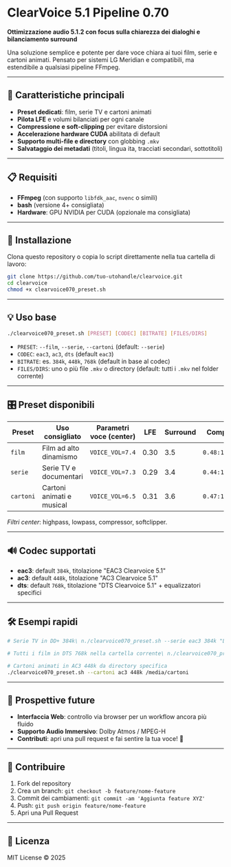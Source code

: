 # ClearVoice 5.1 Pipeline 0.70

**Ottimizzazione audio 5.1.2 con focus sulla chiarezza dei dialoghi e bilanciamento surround**

Una soluzione semplice e potente per dare voce chiara ai tuoi film, serie e cartoni animati. Pensato per sistemi LG Meridian e compatibili, ma estendibile a qualsiasi pipeline FFmpeg.

---

## 🚀 Caratteristiche principali

* **Preset dedicati**: film, serie TV e cartoni animati
* **Pilota LFE** e volumi bilanciati per ogni canale
* **Compressione e soft-clipping** per evitare distorsioni
* **Accelerazione hardware CUDA** abilitata di default
* **Supporto multi-file e directory** con globbing `.mkv`
* **Salvataggio dei metadati** (titoli, lingua ita, tracciati secondari, sottotitoli)

---

## 📋 Requisiti

* **FFmpeg** (con supporto `libfdk_aac`, `nvenc` o simili)
* **bash** (versione 4+ consigliata)
* **Hardware**: GPU NVIDIA per CUDA (opzionale ma consigliata)

---

## 🔧 Installazione

Clona questo repository o copia lo script direttamente nella tua cartella di lavoro:

```bash
git clone https://github.com/tuo-utohandle/clearvoice.git
cd clearvoice
chmod +x clearvoice070_preset.sh
```

---

## 💡 Uso base

```bash
./clearvoice070_preset.sh [PRESET] [CODEC] [BITRATE] [FILES/DIRS]
```

* `PRESET`: `--film`, `--serie`, `--cartoni` (default: `--serie`)
* `CODEC`: `eac3`, `ac3`, `dts` (default `eac3`)
* `BITRATE`: es. `384k`, `448k`, `768k` (default in base al codec)
* `FILES/DIRS`: uno o più file `.mkv` o directory (default: tutti i `.mkv` nel folder corrente)

---

## 🎛️ Preset disponibili

| Preset    | Uso consigliato                          | Parametri voce (center) | LFE  | Surround | Compressione       |
| --------- | ---------------------------------------- | ----------------------- | ---- | -------- | ------------------ |
| `film`    | Film ad alto dinamismo                   | `VOICE_VOL=7.4`         | 0.30 | 3.5      | `0.48:1.15:45:450` |
| `serie`   | Serie TV e documentari                   | `VOICE_VOL=7.3`         | 0.29 | 3.4      | `0.44:1.18:50:400` |
| `cartoni` | Cartoni animati e musical                | `VOICE_VOL=6.5`         | 0.31 | 3.6      | `0.47:1.12:40:300` |

*Filtri center*: highpass, lowpass, compressor, softclipper.

---

## 🔊 Codec supportati

* **eac3**: default `384k`, titolazione "EAC3 Clearvoice 5.1"
* **ac3**: default `448k`, titolazione "AC3 Clearvoice 5.1"
* **dts**: default `768k`, titolazione "DTS Clearvoice 5.1" + equalizzatori specifici

---

## 🛠️ Esempi rapidi

```bash
# Serie TV in DD+ 384k\ n./clearvoice070_preset.sh --serie eac3 384k "LaTuaSerie.mkv"

# Tutti i film in DTS 768k nella cartella corrente\ n./clearvoice070_preset.sh --film dts 768k

# Cartoni animati in AC3 448k da directory specifica
./clearvoice070_preset.sh --cartoni ac3 448k /media/cartoni
```

---

## 🚀 Prospettive future

* **Interfaccia Web**: controllo via browser per un workflow ancora più fluido
* **Supporto Audio Immersivo**: Dolby Atmos / MPEG-H
* **Contributi**: apri una pull request e fai sentire la tua voce! 🎉

---

## 🤝 Contribuire

1. Fork del repository
2. Crea un branch: `git checkout -b feature/nome-feature`
3. Commit dei cambiamenti: `git commit -am 'Aggiunta feature XYZ'`
4. Push: `git push origin feature/nome-feature`
5. Apri una Pull Request

---

## 📄 Licenza

MIT License © 2025

